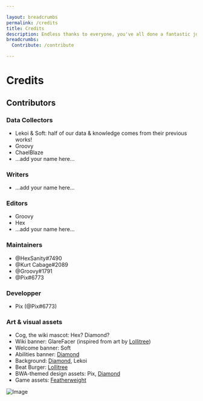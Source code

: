```yaml
---

layout: breadcrumbs
permalink: /credits
title: Credits
description: Endless thanks to everyone, you've all done a fantastic job!
breadcrumbs:
  Contribute: /contribute

---
```


# Credits

## Contributors

<div markdown="1" class="ghcms ghcms-contributors">


### Data Collectors

- Lekoi & Soft: half of our data & knowledge comes from their previous works!
- Groovy
- ChaelBlaze
- …add your name here…

### Writers

- …add your name here…

### Editors

- Groovy
- Hex
- …add your name here…

### Maintainers

- @HexSanity#7490
- @Kurt Cabage#2089
- @Groovy#1791
- @Pix#6773

### Developper

- Pix (@Pix#6773)

</div>

### Art & visual assets

<div markdown="1" class="ghcms ghcms-art">

- Cog, the wiki mascot: Hex? Diamond?
- Wiki banner: GlareFacer (inspired from art by [Lollitree](<https://twitter.com/lollitree_art>))
- Welcome banner: Soft
- Abilities banner: [Diamond](<https://youtu.be/dQw4w9WgXcQ>)
- Background: [Diamond](<https://youtu.be/dQw4w9WgXcQ>), Lekoi
- Beat Burger: [Lollitree](<https://twitter.com/lollitree_art>)
- BWA-themed design assets: Pix, [Diamond](<https://youtu.be/dQw4w9WgXcQ>)
- Game assets: [Featherweight](<https://www.featherweightgames.com/botworld>)

</div>


![Image](https://cdn.discordapp.com/attachments/824812153877430315/898908202203238440/1634386739542.png)
